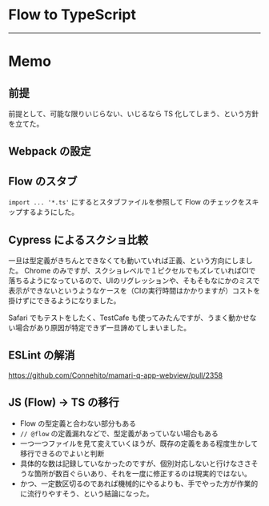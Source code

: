 # Flow to TypeScript


---

# Memo

## 前提

前提として、可能な限りいじらない、いじるなら TS 化してしまう、という方針を立てた。

## Webpack の設定

## Flow のスタブ

`import ... '*.ts'` にするとスタブファイルを参照して Flow のチェックをスキップするようにした。

## Cypress によるスクショ比較

一旦は型定義がきちんとできなくても動いていれば正義、という方向にしました。
Chrome のみですが、スクショレベルで１ピクセルでもズレていればCIで落ちるようになっているので、UIのリグレッションや、そもそもなにかのミスで表示ができないというようなケースを（CIの実行時間はかかりますが）コストを掛けずにできるようになりました。

Safari でもテストをしたく、TestCafe も使ってみたんですが、うまく動かせない場合があり原因が特定できず一旦諦めてしまいました。

## ESLint の解消

https://github.com/Connehito/mamari-q-app-webview/pull/2358

## JS (Flow) → TS の移行

- Flow の型定義と合わない部分もある
- `// @flow` の定義漏れなどで、型定義があっていない場合もある
- 一つ一つファイルを見て変えていくほうが、既存の定義をある程度生かして移行できるのでよいと判断
- 具体的な数は記録していなかったのですが、個別対応しないと行けなささそうな箇所が数百ぐらいあり、それを一度に修正するのは現実的ではない。
- かつ、一定数区切るのであれば機械的にやるよりも、手でやった方が作業的に流行りやすそう、という結論になった。
